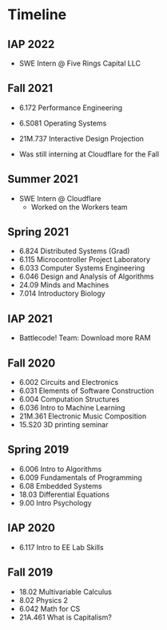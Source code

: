 # Timeline

## IAP 2022
- SWE Intern @ Five Rings Capital LLC

## Fall 2021
- 6.172 Performance Engineering
- 6.S081 Operating Systems
- 21M.737 Interactive Design Projection

- Was still interning at Cloudflare for the Fall 

## Summer 2021
- SWE Intern @ Cloudflare
  - Worked on the Workers team

## Spring 2021
- 6.824 Distributed Systems (Grad)
- 6.115 Microcontroller Project Laboratory
- 6.033 Computer Systems Engineering
- 6.046 Design and Analysis of Algorithms
- 24.09 Minds and Machines
- 7.014 Introductory Biology

## IAP 2021
- Battlecode! Team: Download more RAM

## Fall 2020
- 6.002 Circuits and Electronics
- 6.031 Elements of Software Construction
- 6.004 Computation Structures
- 6.036 Intro to Machine Learning
- 21M.361 Electronic Music Composition
- 15.S20 3D printing seminar
## Spring 2019
- 6.006 Intro to Algorithms
- 6.009 Fundamentals of Programming
- 6.08 Embedded Systems
- 18.03 Differential Equations
- 9.00 Intro Psychology

## IAP 2020
- 6.117 Intro to EE Lab Skills

## Fall 2019
- 18.02 Multivariable Calculus
- 8.02 Physics 2
- 6.042 Math for CS
- 21A.461 What is Capitalism?
